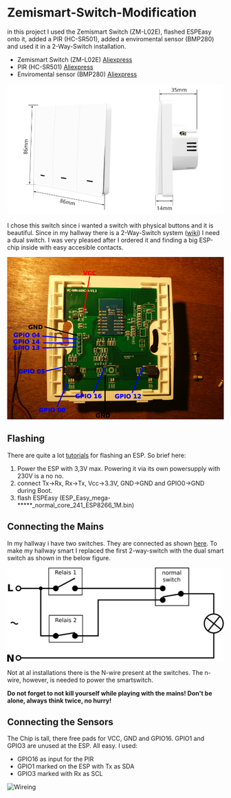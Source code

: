 # Zemismart-Switch-Modification

in this project I used the Zemismart Switch (ZM-L02E), flashed ESPEasy onto it, added a PIR (HC-SR501), added a enviromental sensor (BMP280) and used it in a 2-Way-Switch installation.

* Zemismart Switch (ZM-L02E) [Aliexpress](https://www.aliexpress.com/item/4000042024675.html)
* PIR (HC-SR501) [Aliexpress](https://www.aliexpress.com/item/33054839441.html)
* Enviromental sensor (BMP280) [Aliexpress](https://www.aliexpress.com/item/32654011852.html)

![zm](https://github.com/meinanolis/Zemismart-Switch-Modification/blob/31ce12c5181a6f47db147eadfc0efbb6ba3e0430/img/ZM-switch.jpg "zm")

I chose this switch since i wanted a switch with physical buttons and it is beautiful. Since in my hallway there is a 2-Way-Switch system ([wiki](https://en.wikipedia.org/wiki/Multiway_switching)) I need a dual switch. I was very pleased after I ordered it and finding a big ESP-chip inside with easy accesible contacts.

![pinout](https://github.com/meinanolis/Zemismart-Switch-Modification/blob/0154c4811b8b5eb5be7da9a4c8c276da7167ca6f/img/Pinout.png "pinout")

## Flashing

There are quite a lot [tutorials](https://www.letscontrolit.com/wiki/index.php/Basics:_Connecting_and_flashing_the_ESP8266) for flashing an ESP. So brief here:

1. Power the ESP with 3,3V max. Powering it via its own powersupply with 230V is a no no.
1. connect Tx->Rx, Rx->Tx, Vcc->3.3V, GND->GND and GPIO0->GND during Boot.
1. flash ESPEasy (ESP_Easy_mega-*****_normal_core_241_ESP8266_1M.bin)

## Connecting the Mains

In my hallway i have two switches. They are connected as shown [here](https://en.wikipedia.org/wiki/Multiway_switching). To make my hallway smart I replaced the first 2-way-switch with the dual smart switch as shown in the below figure.

![Connecting the Mains](https://github.com/meinanolis/Zemismart-Switch-Modification/blob/73456aa9139646c78f6fd4081fd860a0ff3e0f1e/img/2-WegeSchaltung.png "Connecting the Mains")

Not at al installations there is the N-wire present at the switches. The n-wire, however, is needed to power the smartswitch.

**Do not forget to not kill yourself while playing with the mains! Don't be alone, always think twice, no hurry!**

## Connecting the Sensors

The Chip is tall, there free pads for VCC, GND and GPIO16. GPIO1 and GPIO3 are unused at the ESP. All easy. I used:

* GPIO16 as input for the PIR
* GPIO1 marked on the ESP with Tx as SDA
* GPIO3 marked with Rx as SCL

![Wireing](https://github.com/meinanolis/Zemismart-Switch-Modification/blob/36a05152045a19ae01fd1d60db242cb51a337bbd/img/Sensors.png "Wireing")

